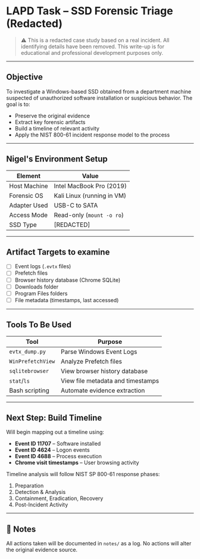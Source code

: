 # LAPD Task  – SSD Forensic Triage (Redacted)

> ⚠️ This is a redacted case study based on a real incident. All identifying details have been removed. This write-up is for educational and professional development purposes only.

---

## Objective

To investigate a Windows-based SSD obtained from a department machine suspected of unauthorized software installation or suspicious behavior. The goal is to:
- Preserve the original evidence
- Extract key forensic artifacts
- Build a timeline of relevant activity
- Apply the NIST 800-61 incident response model to the process

---

## Nigel's Environment Setup

| Element        | Value |
|----------------|-------|
| Host Machine   | Intel MacBook Pro (2019) |
| Forensic OS    | Kali Linux (running in VM) |
| Adapter Used   | USB-C to SATA |
| Access Mode    | Read-only (`mount -o ro`) |
| SSD Type       | [REDACTED] |

---

## Artifact Targets to examine

- [ ] Event logs (`.evtx` files)
- [ ] Prefetch files
- [ ] Browser history database (Chrome SQLite)
- [ ] Downloads folder
- [ ] Program Files folders
- [ ] File metadata (timestamps, last accessed)

---

## Tools To Be Used

| Tool            | Purpose |
|------------------|---------|
| `evtx_dump.py`   | Parse Windows Event Logs |
| `WinPrefetchView`| Analyze Prefetch files |
| `sqlitebrowser`  | View browser history database |
| `stat`/`ls`      | View file metadata and timestamps |
| Bash scripting   | Automate evidence extraction |

---

## Next Step: Build Timeline

Will begin mapping out a timeline using:
- **Event ID 11707** – Software installed
- **Event ID 4624** – Logon events
- **Event ID 4688** – Process execution
- **Chrome visit timestamps** – User browsing activity

Timeline analysis will follow NIST SP 800-61 response phases:
1. Preparation  
2. Detection & Analysis  
3. Containment, Eradication, Recovery  
4. Post-Incident Activity

---

## 📌 Notes
All actions taken will be documented in `notes/` as a log. No actions will alter the original evidence source.
